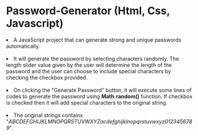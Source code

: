 # Password-Generator (Html, Css, Javascript)
<li>A JavaScript project that can generate strong and unique passwords automatically.</li><br/>
<li>It will generate the password by selecting characters randomly. The length slider value given by the user will determine the length of the password and the user can choose to include special characters by checking the checkbox provided.</li><br/>
<li>On clicking the "Generate Password" button, it will execute some lines of codes to generate the password using <strong>Math.random()</strong> function. If checkbox is checked then it will add special characters to the original string.</li><br/>
<li>The original strings contains "<em>ABCDEFGHIJKLMNOPQRSTUVWXYZacdefghijklnopqrstuvwxyz0123456789</em>".</li>
